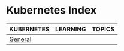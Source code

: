 # Kubernetes Index

|KUBERNETES|LEARNING|TOPICS|
|---|---|---|
|[General](infrastructure/kubernetes/kubernetes-general)|||